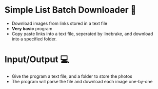 # Simple List Batch Downloader 🌈  
* Download images from links stored in a text file
* **Very basic** program
* Copy paste links into a text file, seperated by linebrake, and download into a specified folder.
# Input/Output 💻
* Give the program a text file, and a folder to store the photos
* The program will parse the file and download each image one-by-one
